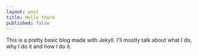 ```yaml
---
layout: post
title: Hello there
published: false
---
```


This is a pretty basic blog made with Jekyll. 
I'll mostly talk about what I do, why I do it and how I do it.
